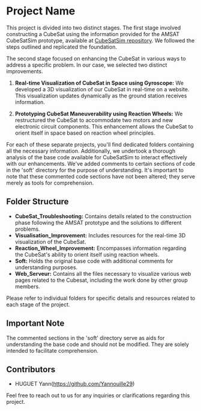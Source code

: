 # Project Name

This project is divided into two distinct stages. The first stage involved constructing a CubeSat using the information provided for the AMSAT CubeSatSim prototype, available at [CubeSatSim repository](https://github.com/alanbjohnston/CubeSatSim.git). We followed the steps outlined and replicated the foundation.

The second stage focused on enhancing the CubeSat in various ways to address a specific problem. In our case, we selected two distinct improvements. 

1. **Real-time Visualization of CubeSat in Space using Gyroscope:**
   We developed a 3D visualization of our CubeSat in real-time on a website. This visualization updates dynamically as the ground station receives information.

2. **Prototyping CubeSat Maneuverability using Reaction Wheels:**
   We restructured the CubeSat to accommodate two motors and new electronic circuit components. This enhancement allows the CubeSat to orient itself in space based on reaction wheel principles.

For each of these separate projects, you'll find dedicated folders containing all the necessary information. Additionally, we undertook a thorough analysis of the base code available for CubeSatSim to interact effectively with our enhancements. We've added comments to certain sections of code in the 'soft' directory for the purpose of understanding. It's important to note that these commented code sections have not been altered; they serve merely as tools for comprehension.

## Folder Structure

- **CubeSat_Troubleshooting:** Contains details related to the construction phase following the AMSAT prototype and the solutions to different problems.
- **Visualisation_Improvement:** Includes resources for the real-time 3D visualization of the CubeSat.
- **Reaction_Wheel_Improvement:** Encompasses information regarding the CubeSat's ability to orient itself using reaction wheels.
- **Soft:** Holds the original base code with additional comments for understanding purposes.
- **Web_Serveur:** Contains all the files necessary to visualize various web pages related to the Cubesat, including the work done by other group members.

Please refer to individual folders for specific details and resources related to each stage of the project.

## Important Note

The commented sections in the 'soft' directory serve as aids for understanding the base code and should not be modified. They are solely intended to facilitate comprehension.

## Contributors

- HUGUET Yann(https://github.com/Yannouille29)

Feel free to reach out to us for any inquiries or clarifications regarding this project.
